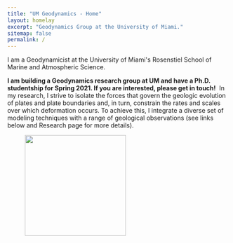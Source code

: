 ```yaml
---
title: "UM Geodynamics - Home"
layout: homelay
excerpt: "Geodynamics Group at the University of Miami."
sitemap: false
permalink: /
---
```


​​​​​​​I am a Geodynamicist at the University of Miami's Rosenstiel School of Marine and Atmospheric Science.

**I am building a Geodynamics research group at UM and have a Ph.D. studentship for Spring 2021. If you are interested, please get in touch!**
​
In my research, I strive to isolate the forces that govern the geologic evolution of plates and plate boundaries and, in turn, constrain the rates and scales over which deformation occurs. To achieve this, I integrate a diverse set of modeling techniques with a range of geological observations (see links below and Research page for more details).

<figure class="second">
  <img src="{{ site.url }}{{ site.baseurl }}/images/logopic/rsmas.jpg" style="width: 230px">
</figure>
